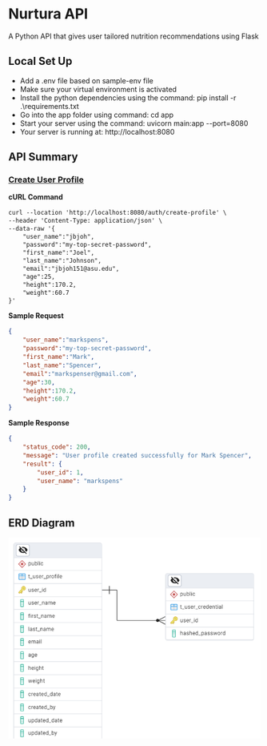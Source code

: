 # Nurtura API
A Python API that gives user tailored nutrition recommendations using Flask

## Local Set Up

- Add a .env file based on sample-env file
- Make sure your virtual environment is activated
- Install the python dependencies using the command:  pip install -r .\requirements.txt
- Go into the app folder using command: cd app
- Start your server using the command: uvicorn main:app --port=8080
- Your server is running at: http://localhost:8080

## API Summary

### <ins>Create User Profile</ins>

**cURL Command**
```console
curl --location 'http://localhost:8080/auth/create-profile' \
--header 'Content-Type: application/json' \
--data-raw '{
    "user_name":"jbjoh",
    "password":"my-top-secret-password",
    "first_name":"Joel",
    "last_name":"Johnson",
    "email":"jbjoh151@asu.edu",
    "age":25,
    "height":170.2,
    "weight":60.7
}'
```

**Sample Request**
```json
{
    "user_name":"markspens",
    "password":"my-top-secret-password",
    "first_name":"Mark",
    "last_name":"Spencer",
    "email":"markspenser@gmail.com",
    "age":30,
    "height":170.2,
    "weight":60.7
}
```
**Sample Response**
```json
{
    "status_code": 200,
    "message": "User profile created successfully for Mark Spencer",
    "result": {
        "user_id": 1,
        "user_name": "markspens"
    }
}
```

## ERD Diagram

![ERD diagram](./docs/erd.png)